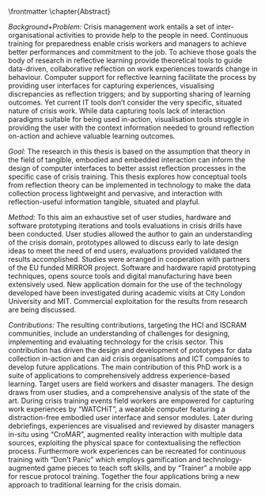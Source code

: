 \frontmatter 
\chapter{Abstract}

*Background+Problem:* Crisis management work entails a set of inter-organisational activities to provide help to the people in need. Continuous training for preparedness enable crisis workers and managers to achieve better performances and commitment to the job. To achieve those goals the body of research in reflective learning provide theoretical tools to guide data-driven, collaborative reflection on work experiences towards change in behaviour. Computer support for reflective learning facilitate the process by providing user interfaces for capturing experiences, visualising discrepancies as reflection triggers; and by supporting sharing of learning outcomes. Yet current IT tools don’t consider the very specific, situated nature of crisis work. While data capturing tools lack of interaction paradigms suitable for being used in-action, visualisation tools struggle in providing the user with the context information needed to ground reflection on-action and achieve valuable learning outcomes.

*Goal:* The research in this thesis is based on the assumption that theory in the field of tangible, embodied and embedded interaction can inform the design of computer interfaces to better assist reflection processes in the specific case of crisis training. This thesis explores how conceptual tools from reflection theory can be implemented in technology to make the data collection process lightweight and pervasive, and interaction with reflection-useful information tangible, situated and playful.

*Method:* To this aim an exhaustive set of user studies, hardware and software prototyping iterations and tools evaluations in crisis drills have been conducted. User studies allowed the author to gain an understanding of the crisis domain, prototypes allowed to discuss early to late design ideas to meet the need of end users, evaluations provided validated the results accomplished. Studies were arranged in cooperation with partners of the EU funded MIRROR project. Software and hardware rapid prototyping techniques, opens source tools and digital manufacturing have been extensively used. New application domain for the use of the technology developed have been investigated during academic visits at City London University and MIT. Commercial exploitation for the results from research are being discussed.

*Contributions:* The resulting contributions, targeting the HCI and ISCRAM communities, include an understanding of challenges for designing, implementing and evaluating technology for the crisis sector. This contribution has driven the design and development of prototypes for data collection in-action and can aid crisis organisations and ICT companies to develop future applications. The main contribution of this PhD work is a suite of applications to comprehensively address experience-based learning. Target users are field workers and disaster managers. The design draws from user studies, and a comprehensive analysis of the state of the art. During crisis training events field workers are empowered for capturing work experiences by “WATCHiT”, a wearable computer featuring a distraction-free embodied user interface and sensor modules. Later during debriefings, experiences are visualised and reviewed by disaster managers in-situ using “CroMAR”, augmented reality interaction with multiple data sources, exploiting the physical space for contextualising the reflection process. Furthermore work experiences can be recreated for continuous training with “Don’t Panic” which employs gamification and technology-augmented game pieces to teach soft skills, and by “Trainer” a mobile app for rescue protocol training. Together the four applications bring a new approach to traditional learning for the crisis domain.

